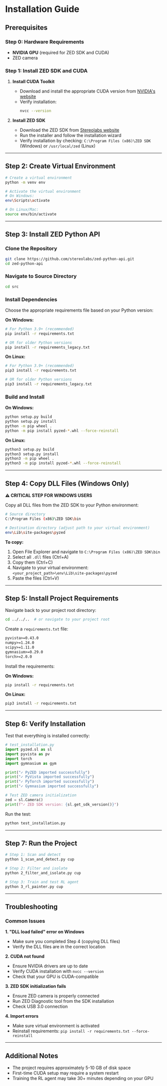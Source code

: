 # Installation Guide

## Prerequisites

### Step 0: Hardware Requirements
- **NVIDIA GPU** (required for ZED SDK and CUDA)
- ZED camera

### Step 1: Install ZED SDK and CUDA

1. **Install CUDA Toolkit**
   - Download and install the appropriate CUDA version from [NVIDIA's website](https://developer.nvidia.com/cuda-downloads)
   - Verify installation:
     ```bash
     nvcc --version
     ```

2. **Install ZED SDK**
   - Download the ZED SDK from [Stereolabs website](https://www.stereolabs.com/developers/release/)
   - Run the installer and follow the installation wizard
   - Verify installation by checking: `C:\Program Files (x86)\ZED SDK` (Windows) or `/usr/local/zed` (Linux)

---

## Step 2: Create Virtual Environment

```bash
# Create a virtual environment
python -m venv env

# Activate the virtual environment
# On Windows:
env\Scripts\activate

# On Linux/Mac:
source env/bin/activate
```

---

## Step 3: Install ZED Python API

### Clone the Repository

```bash
git clone https://github.com/stereolabs/zed-python-api.git
cd zed-python-api
```

### Navigate to Source Directory

```bash
cd src
```

### Install Dependencies

Choose the appropriate requirements file based on your Python version:

**On Windows:**
```bash
# For Python 3.9+ (recommended)
pip install -r requirements.txt

# OR for older Python versions
pip install -r requirements_legacy.txt
```

**On Linux:**
```bash
# For Python 3.9+ (recommended)
pip3 install -r requirements.txt

# OR for older Python versions
pip3 install -r requirements_legacy.txt
```

### Build and Install

**On Windows:**
```bash
python setup.py build
python setup.py install
python -m pip wheel .
python -m pip install pyzed-*.whl --force-reinstall
```

**On Linux:**
```bash
python3 setup.py build
python3 setup.py install
python3 -m pip wheel .
python3 -m pip install pyzed-*.whl --force-reinstall
```

---

## Step 4: Copy DLL Files (Windows Only)

**⚠️ CRITICAL STEP FOR WINDOWS USERS**

Copy all DLL files from the ZED SDK to your Python environment:

```bash
# Source directory
C:\Program Files (x86)\ZED SDK\bin

# Destination directory (adjust path to your virtual environment)
env\Lib\site-packages\pyzed
```

**To copy:**
1. Open File Explorer and navigate to `C:\Program Files (x86)\ZED SDK\bin`
2. Select all `.dll` files (Ctrl+A)
3. Copy them (Ctrl+C)
4. Navigate to your virtual environment: `<your_project_path>\env\Lib\site-packages\pyzed`
5. Paste the files (Ctrl+V)

---

## Step 5: Install Project Requirements

Navigate back to your project root directory:

```bash
cd ../../..  # or navigate to your project root
```

Create a `requirements.txt` file:

```txt
pyvista>=0.43.0
numpy>=1.24.0
scipy>=1.11.0
gymnasium>=0.29.0
torch>=2.0.0
```

Install the requirements:

**On Windows:**
```bash
pip install -r requirements.txt
```

**On Linux:**
```bash
pip3 install -r requirements.txt
```

---

## Step 6: Verify Installation

Test that everything is installed correctly:

```python
# test_installation.py
import pyzed.sl as sl
import pyvista as pv
import torch
import gymnasium as gym

print("✓ PyZED imported successfully")
print("✓ PyVista imported successfully")
print("✓ PyTorch imported successfully")
print("✓ Gymnasium imported successfully")

# Test ZED camera initialization
zed = sl.Camera()
print(f"✓ ZED SDK version: {sl.get_sdk_version()}")
```

Run the test:
```bash
python test_installation.py
```

---

## Step 7: Run the Project

```bash
# Step 1: Scan and detect
python 1_scan_and_detect.py cup

# Step 2: Filter and isolate
python 2_filter_and_isolate.py cup

# Step 3: Train and test RL agent
python 3_rl_painter.py cup
```

---

## Troubleshooting

### Common Issues

**1. "DLL load failed" error on Windows**
- Make sure you completed Step 4 (copying DLL files)
- Verify the DLL files are in the correct location

**2. CUDA not found**
- Ensure NVIDIA drivers are up to date
- Verify CUDA installation with `nvcc --version`
- Check that your GPU is CUDA-compatible

**3. ZED SDK initialization fails**
- Ensure ZED camera is properly connected
- Run ZED Diagnostic tool from the SDK installation
- Check USB 3.0 connection

**4. Import errors**
- Make sure virtual environment is activated
- Reinstall requirements: `pip install -r requirements.txt --force-reinstall`

---

## Additional Notes

- The project requires approximately 5-10 GB of disk space
- First-time CUDA setup may require a system restart
- Training the RL agent may take 30+ minutes depending on your GPU